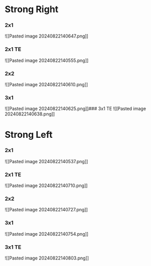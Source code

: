 
# Strong Right
### 2x1

![[Pasted image 20240822140647.png]]

### 2x1 TE
![[Pasted image 20240822140555.png]]
### 2x2
![[Pasted image 20240822140610.png]]
### 3x1
![[Pasted image 20240822140625.png]]### 3x1 TE
![[Pasted image 20240822140638.png]]
# Strong Left
### 2x1
![[Pasted image 20240822140537.png]]
### 2x1 TE
![[Pasted image 20240822140710.png]]
### 2x2
![[Pasted image 20240822140727.png]]
### 3x1
![[Pasted image 20240822140754.png]]
### 3x1 TE

![[Pasted image 20240822140803.png]]